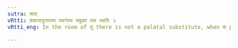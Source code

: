 ```yaml
---
sutra: शात्
vRtti: शकारादुत्तरस्य तवर्गस्य यदुक्तं तन्न भवति ॥
vRtti_eng: In the room of तु there is not a palatal substitute, when श precedes.

---
```

